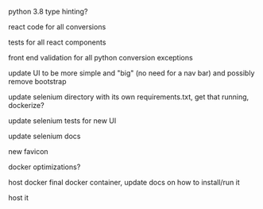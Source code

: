 python 3.8 type hinting?

react code for all conversions

tests for all react components

front end validation for all python conversion exceptions

update UI to be more simple and "big" (no need for a nav bar) and possibly remove bootstrap

update selenium directory with its own requirements.txt, get that running, dockerize?

update selenium tests for new UI

update selenium docs

new favicon

docker optimizations?

host docker final docker container, update docs on how to install/run it

host it
